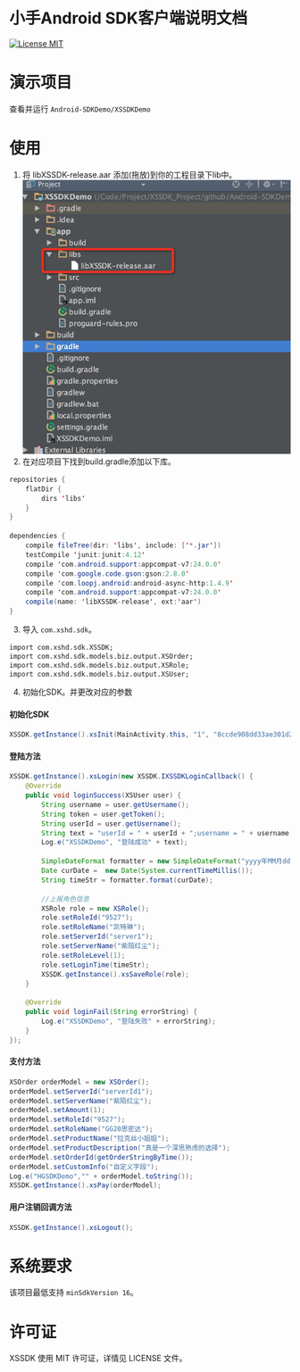 # 小手Android SDK客户端说明文档
[![License MIT](https://img.shields.io/badge/license-MIT-green.svg?style=flat)](https://github.com/xiaoshouhudong/Android-SDKDemo/blob/master/LICENSE)&nbsp;



演示项目
==============
查看并运行 `Android-SDKDemo/XSSDKDemo`


使用
==============



1. 将 libXSSDK-release.aar 添加(拖放)到你的工程目录下lib中。
<img src="https://github.com/xiaoshouhudong/Android-SDKDemo/blob/master/Snapshots/Framework.png"><br/>
2. 在对应项目下找到build.gradle添加以下库。<br/>
   
```java
repositories {
    flatDir {
        dirs 'libs'
    }
}

dependencies {
    compile fileTree(dir: 'libs', include: ['*.jar'])
    testCompile 'junit:junit:4.12'
    compile 'com.android.support:appcompat-v7:24.0.0'
    compile 'com.google.code.gson:gson:2.8.0'
    compile 'com.loopj.android:android-async-http:1.4.9'
    compile 'com.android.support:appcompat-v7:24.0.0'
    compile(name: 'libXSSDK-release', ext:'aar')
}
```


3. 导入 `com.xshd.sdk`。
```
import com.xshd.sdk.XSSDK;
import com.xshd.sdk.models.biz.output.XSOrder;
import com.xshd.sdk.models.biz.output.XSRole;
import com.xshd.sdk.models.biz.output.XSUser;
```
4. 初始化SDK。并更改对应的参数

#### 初始化SDK

```java
XSSDK.getInstance().xsInit(MainActivity.this, "1", "8ccde908dd33ae301d26a65847505f70");
```

#### 登陆方法

```java
XSSDK.getInstance().xsLogin(new XSSDK.IXSSDKLoginCallback() {
    @Override
    public void loginSuccess(XSUser user) {
        String username = user.getUsername();
        String token = user.getToken();
        String userId = user.getUsername();
        String text = "userId = " + userId + ";username = " + username + ";token = " + token;
        Log.e("XSSDKDemo", "登陆成功" + text);

        SimpleDateFormat formatter = new SimpleDateFormat("yyyy年MM月dd日   HH:mm:ss");
        Date curDate =  new Date(System.currentTimeMillis());
        String timeStr = formatter.format(curDate);

        //上报角色信息
        XSRole role = new XSRole();
        role.setRoleId("9527");
        role.setRoleName("凯特琳");
        role.setServerId("server1");
        role.setServerName("紫陌红尘");
        role.setRoleLevel(1);
        role.setLoginTime(timeStr);
        XSSDK.getInstance().xsSaveRole(role);
    }

    @Override
    public void loginFail(String errorString) {
        Log.e("XSSDKDemo", "登陆失败" + errorString);
    }
});
```

#### 支付方法

```java
XSOrder orderModel = new XSOrder();
orderModel.setServerId("serverId1");
orderModel.setServerName("紫陌红尘");
orderModel.setAmount(1);
orderModel.setRoleId("9527");
orderModel.setRoleName("GG20思密达");
orderModel.setProductName("拉克丝小姐姐");
orderModel.setProductDescription("真是一个深思熟虑的选择");
orderModel.setOrderId(getOrderStringByTime());
orderModel.setCustomInfo("自定义字段");
Log.e("HGSDKDemo","" + orderModel.toString());
XSSDK.getInstance().xsPay(orderModel);
```


#### 用户注销回调方法

```java
XSSDK.getInstance().xsLogout();
```





系统要求
==============
该项目最低支持 `minSdkVersion 16`。



许可证
==============
XSSDK 使用 MIT 许可证，详情见 LICENSE 文件。
